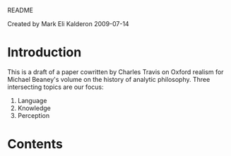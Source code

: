 README

Created by Mark Eli Kalderon 2009-07-14

# Introduction

This is a draft of a paper cowritten by Charles Travis on Oxford realism for Michael Beaney's volume on the history of analytic philosophy. Three intersecting topics are our focus:

1. Language
2. Knowledge
3. Perception

# Contents

